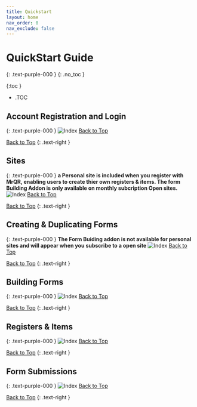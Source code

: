 ```yaml
---
title: Quickstart
layout: home
nav_order: 0
nav_exclude: false
---
```

<head>
<meta charset="UTF-8">
<meta name="description" content="mrqr">
<meta name="keywords" content="forms, form builder, form submission, data collection, safety, inspections">
<meta name="author" content="mark reeves">
<meta name="viewport" content="width=device-width, initial-scale=1.0">

  <style>
.button {
  padding: 5px 12px;
  text-align: center;
  text-decoration: none;
  display: inline-block;
  font-size: 12px;
  margin: 4px 2px;
  cursor: pointer; }
.button1 {background-color: #000000;} /* Black */
.button2 {background-color: white;}
.button1 {color: white;}
.button2 {color: black;}
.button1 {border: none;}
.button2 {border: 1px solid grey}
.button1 {border-radius: 5px;}
.button2 {border-radius: 5px;}
  
</style>
</head>

# **QuickStart Guide**
{: .text-purple-000 }
{: .no_toc }

{:toc }
- .TOC

## Account Registration and Login
{: .text-purple-000 }
![Index](/assets/images/V3/QuickStart_Login.png "Login") [Back to Top](https://docs.mrqr.me/quickstart/)

[Back to Top](https://docs.mrqr.me/index)
{: .text-right }

## Sites
{: .text-purple-000 }
**a Personal site is included when you register with MrQR, enabling users to create thier own registers & items. The form Building Addon is only available on monthly subcription Open sites.**
![Index](/assets/images/V3/QuickStart_Sites.png "Sites") [Back to Top](https://docs.mrqr.me/quickstart/)

[Back to Top](https://docs.mrqr.me/index)
{: .text-right }

## Creating & Duplicating Forms
{: .text-purple-000 }
**The Form Buiding addon is not available for personal sites and will appear when you subscribe to a open site**
![Index](/assets/images/V3/Creating_Forms.png "Form Creation") [Back to Top](https://docs.mrqr.me/quickstart/)

[Back to Top](https://docs.mrqr.me/index)
{: .text-right }

## Building Forms
{: .text-purple-000 }
![Index](/assets/images/V3/Building_Forms.png "Form Building") [Back to Top](https://docs.mrqr.me/quickstart/)

[Back to Top](https://docs.mrqr.me/index)
{: .text-right }

## Registers & Items
{: .text-purple-000 }
![Index](/assets/images/V3/QuickStart_Registers.png "Registers") [Back to Top](https://docs.mrqr.me/quickstart/)

[Back to Top](https://docs.mrqr.me/index)
{: .text-right }

## Form Submissions
{: .text-purple-000 }
![Index](/assets/images/V3/Quickstart_Form_Submission.png "Form Submission") [Back to Top](https://docs.mrqr.me/quickstart/)

[Back to Top](https://docs.mrqr.me/index)
{: .text-right }
